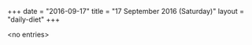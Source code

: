 +++
date = "2016-09-17"
title = "17 September 2016 (Saturday)"
layout = "daily-diet"
+++


\<no entries\>
